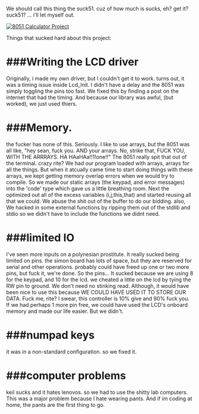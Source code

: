 We should call this thing the suck51. cuz of how much is sucks, eh? get it? suck51? ... i'll let myself out.

[![8051 Calculator Project](http://img.youtube.com/vi/Ecic768g3pA/0.jpg)](http://www.youtube.com/watch?v=Ecic768g3pA)

Things that sucked hard about this project:

###Writing the LCD driver
======
Originally, i made my own driver, but I couldn't get it to work.
turns out, it was a timing issue inside Lcd_Init. I didn't have a
delay and the 8051 was simply toggling the pins too fast.
We fixed this by finding a post on the internet that had the timing.
And because our library was awful, (but worked), we just used thiers.

###Memory.
======
the fucker has none of this. Seriously. I like to use arrays, but the 8051 was
all like, 
"hey sean, fuck you. AND your arrays. No, strike that, FUCK YOU, WITH THE ARRRAYS. HA HAaHAa!!1!one!!"
The 8051 really spit that out of the terminal. crazy rite?
We had our program loaded with arrays, arrays for all the things. But when it atcually came time
to start doing things with these arrays, we kept getting memory overlap errors when we would
try to compile. So we made our static arrays (the keypad, and error messages) into the 'code' type
which gave us a little breathing room. Next the optimized out all of the excess variables (i,j,this,that)
and started reusing all that we could. We abuse the shit out of the buffer to do our bidding.
also, We hacked in some external functions by ripping them out of the stdlib and stdio so we didn't have
to include the functions we didnt need.

###limited IO
======
I've seen more inputs on a polynesian prostitute. It really sucked being limited on pins.
the simon board has lots of space, but they are reserved for serial and other operations.
probably could have freed up one or two more pins, but fuck it, we're done. So the pins... It
sucked because we are using 8 for the keypad, and 10 for the lcd. we cheated a little on the lcd
by tying the RW pin to ground. We don't need no stinking read. Although, it would have been nice to use
this because WE COULD HAVE USED IT TO STORE OUR DATA. Fuck me, rite? I swear, this controller is 10% give
and 90% fuck you. If we had perhaps 1 more pin free, we could have used the LCD's onboard memory and
made our life easier. But we didn't.

###numpad keys
======
it was in a non-standard configuration. so we fixed it. 

###computer problems
======
keil sucks and it hates lenovos. so we had to use the shitty lab computers. This was a major
problem because I hate wearing pants. And if im coding at home, the pants are the first thing to go.
